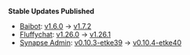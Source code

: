 **Stable Updates Published**

* [Baibot](https://github.com/etkecc/baibot): [v1.6.0](https://github.com/etkecc/baibot/releases/tag/v1.6.0) -> [v1.7.2](https://github.com/etkecc/baibot/releases/tag/v1.7.2)
* [Fluffychat](https://github.com/krille-chan/fluffychat): [v1.26.0](https://github.com/krille-chan/fluffychat/releases/tag/v1.26.0) -> [v1.26.1](https://github.com/krille-chan/fluffychat/releases/tag/v1.26.1)
* [Synapse Admin](https://github.com/etkecc/synapse-admin): [v0.10.3-etke39](https://github.com/etkecc/synapse-admin/releases/tag/v0.10.3-etke39) -> [v0.10.4-etke40](https://github.com/etkecc/synapse-admin/releases/tag/v0.10.4-etke40)
